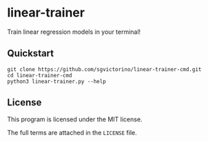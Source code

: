 # linear-trainer

Train linear regression models in your terminal!

## Quickstart
```
git clone https://github.com/sgvictorino/linear-trainer-cmd.git
cd linear-trainer-cmd
python3 linear-trainer.py --help
```
## License

This program is licensed under the MIT license.

The full terms are attached in the `LICENSE` file.

